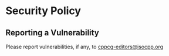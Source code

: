 # Security Policy

## Reporting a Vulnerability

Please report vulnerabilities, if any, to cppcg-editors@isocpp.org
